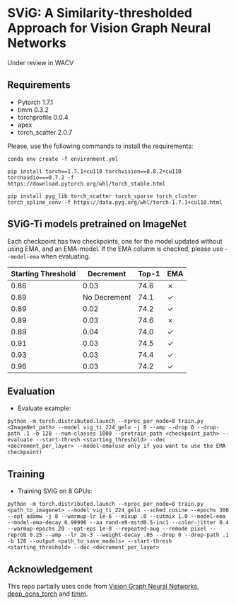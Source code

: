 # SViG: A Similarity-thresholded Approach for Vision Graph Neural Networks
Under review in WACV

## Requirements
- Pytorch 1.7.1
- timm 0.3.2
- torchprofile 0.0.4
- apex
- torch_scatter 2.0.7

Please, use the following commands to install the requirements:

`conda env create -f environment.yml`

`pip install torch==1.7.1+cu110 torchvision==0.8.2+cu110 torchaudio===0.7.2 -f https://download.pytorch.org/whl/torch_stable.html`

`pip install pyg_lib torch_scatter torch_sparse torch_cluster torch_spline_conv -f https://data.pyg.org/whl/torch-1.7.1+cu110.html`

## SViG-Ti models pretrained on ImageNet

Each checkpoint has two checkpoints, one for the model updated without using EMA, and an EMA-model. If the EMA column is checked, please use `--model-ema` when evaluating.

|Starting Threshold|Decrement|Top-1|EMA|
|-|-|-|-|
|0.86|0.03|74.6|&cross;|
|0.89|No Decrement|74.1|&check;|
|0.89|0.02|74.2|&check;|
|0.89|0.03|74.6|&cross;|
|0.89|0.04|74.0|&check;|
|0.91|0.03|74.5|&check;|
|0.93|0.03|74.4|&check;|
|0.96|0.03|74.2|&check;|


<!-- Data preparation follows the [official pytorch example](https://github.com/pytorch/examples/tree/main/imagenet) -->

## Evaluation
- Evaluate example:
```
python -m torch.distributed.launch --nproc_per_node=8 train.py <ImageNet_path> --model vig_ti_224_gelu -j 8 --amp --drop 0 --drop-path .1 -b 128 --num-classes 1000 --pretrain_path <checkpoint_path> --evaluate --start-thresh <starting_threshold> --dec <decrement_per_layer> --model-ema(use only if you want to use the EMA checkpoint)
```

## Training

- Training SViG on 8 GPUs:
```
python -m torch.distributed.launch --nproc_per_node=8 train.py <path_to_imagenet> --model vig_ti_224_gelu --sched cosine --epochs 300 --opt adamw -j 8 --warmup-lr 1e-6 --mixup .8 --cutmix 1.0 --model-ema --model-ema-decay 0.99996 --aa rand-m9-mstd0.5-inc1 --color-jitter 0.4 --warmup-epochs 20 --opt-eps 1e-8 --repeated-aug --remode pixel --reprob 0.25 --amp --lr 2e-3 --weight-decay .05 --drop 0 --drop-path .1 -b 128 --output <path_to_save_models> --start-thresh <starting_threshold> --dec <decrement_per_layer>
```


## Acknowledgement
This repo partially uses code from [Vision Graph Neural Networks](https://github.com/huawei-noah/Efficient-AI-Backbones/tree/master/vig_pytorch), [deep_gcns_torch](https://github.com/lightaime/deep_gcns_torch) and [timm](https://github.com/rwightman/pytorch-image-models).
